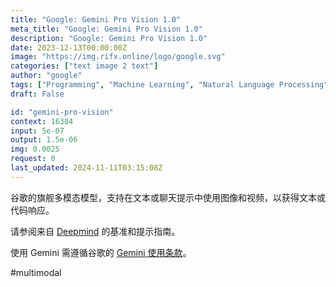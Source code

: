 ```yaml
---
title: "Google: Gemini Pro Vision 1.0"
meta_title: "Google: Gemini Pro Vision 1.0"
description: "Google: Gemini Pro Vision 1.0"
date: 2023-12-13T00:00:00Z
image: "https://img.rifx.online/logo/google.svg"
categories: ["text image 2 text"]
author: "google"
tags: ["Programming", "Machine Learning", "Natural Language Processing", "Computer Vision", "Generative AI"]
draft: False

id: "gemini-pro-vision"
context: 16384
input: 5e-07
output: 1.5e-06
img: 0.0025
request: 0
last_updated: 2024-11-11T03:15:08Z
---
```


谷歌的旗舰多模态模型，支持在文本或聊天提示中使用图像和视频，以获得文本或代码响应。

请参阅来自 [Deepmind](https://deepmind.google/technologies/gemini/) 的基准和提示指南。

使用 Gemini 需遵循谷歌的 [Gemini 使用条款](https://ai.google.dev/terms)。

#multimodal

